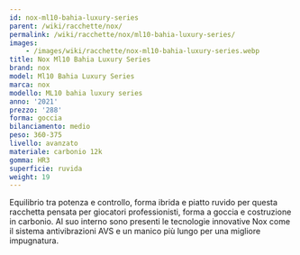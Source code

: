 ```yaml
---
id: nox-ml10-bahia-luxury-series
parent: /wiki/racchette/nox/
permalink: /wiki/racchette/nox/ml10-bahia-luxury-series/
images:
    - /images/wiki/racchette/nox-ml10-bahia-luxury-series.webp
title: Nox Ml10 Bahia Luxury Series
brand: nox
model: Ml10 Bahia Luxury Series
marca: nox
modello: ML10 bahia luxury series
anno: '2021'
prezzo: '288'
forma: goccia
bilanciamento: medio
peso: 360-375
livello: avanzato
materiale: carbonio 12k
gomma: HR3
superficie: ruvida
weight: 19
---
```

Equilibrio tra potenza e controllo, forma ibrida e piatto ruvido per questa racchetta pensata per giocatori professionisti, forma a goccia e costruzione in carbonio. Al suo interno sono presenti le tecnologie innovative Nox come il sistema antivibrazioni AVS e un manico più lungo per una migliore impugnatura.